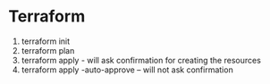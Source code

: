 # Terraform

1.	terraform init
2.	terraform plan
3.	terraform apply -  will ask confirmation for creating the resources
4.	terraform apply -auto-approve – will not ask confirmation
